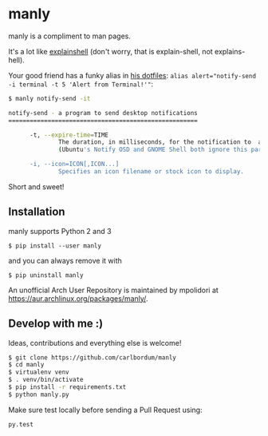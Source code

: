 # manly
manly is a compliment to man pages.

It's a lot like [explainshell](https://explainshell.com) (don't worry, that is explain-shell, not explains-hell).

Your good friend has a funky alias in [his dotfiles](https://github.com/8Banana/dotfiles/blob/master/__Myst__/.zshrc): `alias alert="notify-send -i terminal -t 5 'Alert from Terminal!'"`:

``` bash
$ manly notify-send -it

notify-send - a program to send desktop notifications
=====================================================

      -t, --expire-time=TIME
              The duration, in milliseconds, for the notification to  appear  on  screen.
              (Ubuntu's Notify OSD and GNOME Shell both ignore this parameter.)

      -i, --icon=ICON[,ICON...]
              Specifies an icon filename or stock icon to display.

```

Short and sweet!


## Installation
manly supports Python 2 and 3

    $ pip install --user manly

and you can always remove it with

    $ pip uninstall manly

An unofficial Arch User Repository is maintained by mpolidori at
https://aur.archlinux.org/packages/manly/.


## Develop with me :)

Ideas, contributions and everything else is welcome!

```bash
$ git clone https://github.com/carlbordum/manly
$ cd manly
$ virtualenv venv
$ . venv/bin/activate
$ pip install -r requirements.txt
$ python manly.py
```

Make sure test locally before sending a Pull Request using:
```
py.test
```
